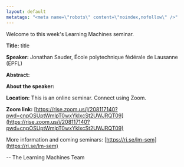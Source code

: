 ```yaml
---
layout: default
metatags: "<meta name=\"robots\" content=\"noindex,nofollow\" />"
---
```

Welcome to this week's Learning Machines seminar.

**Title:** title

**Speaker:** Jonathan Sauder, École polytechnique fédérale de Lausanne (EPFL)

**Abstract:** 

**About the speaker:** 

**Location:** This is an online seminar. Connect using Zoom.

**Zoom link:** [https://rise.zoom.us/j/208117140?pwd=cnpOSUptWmlpT0wxYklxcSt2UWJRQT09](https://rise.zoom.us/j/208117140?pwd=cnpOSUptWmlpT0wxYklxcSt2UWJRQT09)


More information and coming seminars: [https://ri.se/lm-sem](https://ri.se/lm-sem)

-- The Learning Machines Team

